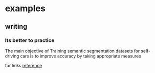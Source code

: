 # examples
## writing 
### Its better to practice
The main objective of Training semantic segmentation datasets for self-driving cars is to improve accuracy by taking appropriate measures

for links 
[reference](https://www.google.com/search?q=google+scholar&rlz=1C1CHBF_deDE877DE877&oq=&aqs=chrome.1.35i39l8.645886j0j7&sourceid=chrome&ie=UTF-8)
